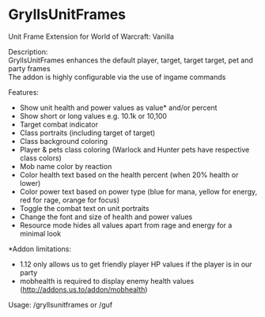 # GryllsUnitFrames
Unit Frame Extension for World of Warcraft: Vanilla

Description:<br>
GryllsUnitFrames enhances the default player, target, target target, pet and party frames<br>
The addon is highly configurable via the use of ingame commands

Features:

- Show unit health and power values as value* and/or percent
- Show short or long values e.g. 10.1k or 10,100
- Target combat indicator
- Class portraits (including target of target)
- Class background coloring
- Player & pets class coloring (Warlock and Hunter pets have respective class colors)
- Mob name color by reaction
- Color health text based on the health percent (when 20% health or lower)
- Color power text based on power type (blue for mana, yellow for energy, red for rage, orange for focus)
- Toggle the combat text on unit portraits
- Change the font and size of health and power values
- Resource mode hides all values apart from rage and energy for a minimal look

*Addon limitations:
- 1.12 only allows us to get friendly player HP values if the player is in our party
- mobhealth is required to display enemy health values (http://addons.us.to/addon/mobhealth)

Usage:
/gryllsunitframes or /guf
